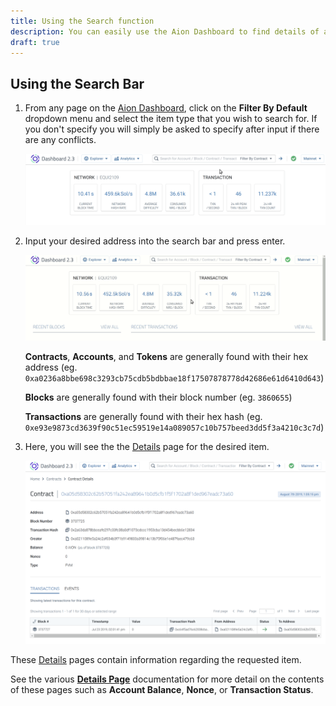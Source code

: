 ```yaml
---
title: Using the Search function
description: You can easily use the Aion Dashboard to find details of a Contracts, Accounts, Transactions, Blocks, and Tokens on the network.
draft: true
---
```


## Using the Search Bar

1. From any page on the [Aion Dashboard](https://mainnet.aion.network/#/dashboard), click on the **Filter By Default** dropdown menu and select the item type that you wish to search for. If you don't specify you will simply be asked to specify after input if there are any conflicts.

    ![Filter Search by Contract](/developers/tools/dashboard/images/filter-search-by-contract.gif)

2. Input your desired address into the search bar and press enter.

    ![Input Contract Address in Search](/developers/tools/dashboard/images/input-contract-address.gif)

    **Contracts**, **Accounts**, and **Tokens** are generally found with their hex address (eg. `0xa0236a8bbe698c3293cb75cdb5bdbbae18f17507878778d42686e61d6410d643`)

    **Blocks** are generally found with their block number (eg. `3860655`)

    **Transactions** are generally found with their hex hash (eg. `0xe93e9873cd3639f90c51ec59519e14a089057c10b757beed3dd5f3a4210c3c7d`)

3. Here, you will see the the [Details](/developers/tools/dashboard/_index.md#Details-Pages) page for the desired item.

    ![Contract Details Page](/developers/tools/dashboard/images/contract-details-page.png)

These [Details](/developers/tools/dashboard/_index.md#Details-Pages) pages contain information regarding the requested item.

See the various [**Details Page**](/developers/tools/dashboard/_index.md#Details-Pages) documentation for more detail on the contents of these pages such as **Account Balance**, **Nonce**, or **Transaction Status**.
